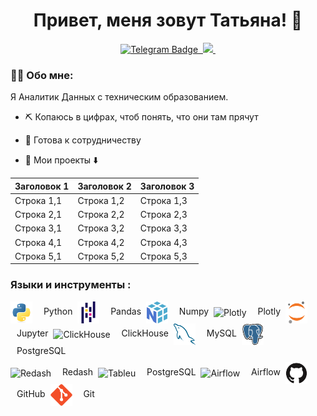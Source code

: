 <div align="center">
  <h1> Привет, меня зовут Татьяна! 👋</h1>
</div>

<div align="center">
<div id="badges" align="center">
  <a href="https://t.me/tanizm">
  <img src="https://img.shields.io/badge/Telegram-blue?logo=telegram&logoColor=white?logo=telegram&style=flat" alt="Telegram Badge"height="40"/>&nbsp;
  </a>
  <a href="https://vk.com/id55707197">
  <img src="https://img.shields.io/badge/VK-blue?logo=VK&logoColor=white?logo=telegram&style=flat"height="40"/>&nbsp;
  </a>
</div>
</div>
    
### :man_technologist: Обо мне:
Я Аналитик Данных  с техническим образованием.

- :pick: Копаюсь в цифрах, чтоб понять, что они там прячут

- :handshake: Готова к сотрудничеству

- :brain: Мои проекты ⬇️
  
| Заголовок 1 | Заголовок 2 | Заголовок 3 |
|------------|------------|------------|
| Строка 1,1 | Строка 1,2 | Строка 1,3 |
| Строка 2,1 | Строка 2,2 | Строка 2,3 |
| Строка 3,1 | Строка 3,2 | Строка 3,3 |
| Строка 4,1 | Строка 4,2 | Строка 4,3 |
| Строка 5,1 | Строка 5,2 | Строка 5,3 |

### Языки и инструменты :
<div>
<img src="https://github.com/devicons/devicon/blob/master/icons/python/python-original.svg" title="Python" alt="Python" width="35" height="35" valign="middle"/>&nbsp;
<span style="margin-left: 10px;">Python</span>&nbsp;
<img src="https://github.com/devicons/devicon/blob/master/icons/pandas/pandas-original.svg" title="Pandas" alt="Pandas" width="35" height="35" valign="middle"/>&nbsp;
<span style="margin-left: 10px;">Pandas</span>&nbsp;
<img src="https://github.com/devicons/devicon/blob/master/icons/numpy/numpy-original.svg" title="Numpy" alt="Numpy" width="35" height="35" valign="middle"/>&nbsp;
<span style="margin-left: 10px;">Numpy</span>&nbsp;
<img src="https://www.vectorlogo.zone/logos/plotly/plotly-icon.svg" title="Plotly" alt="Plotly" width="35" height="35" valign="middle"/>&nbsp;
<span style="margin-left: 10px;">Plotly</span>&nbsp;
<img src="https://github.com/devicons/devicon/blob/master/icons/jupyter/jupyter-original.svg" title="Jupyter" alt="Jupyter" width="35" height="35" valign="middle"/>&nbsp;
<span style="margin-left: 10px;">Jupyter</span>&nbsp;
<img src="https://cdn.worldvectorlogo.com/logos/clickhouse.svg" title="ClickHouse" alt="ClickHouse" width="35" height="35" valign="middle"/>&nbsp;
<span style="margin-left: 10px;">ClickHouse</span>&nbsp;
<img src="https://github.com/devicons/devicon/blob/master/icons/mysql/mysql-original.svg" title="MySQL" alt="MySQL" width="35" height="35" valign="middle"/>&nbsp;
<span style="margin-left: 10px;">MySQL</span>&nbsp;
<img src="https://github.com/devicons/devicon/blob/master/icons/postgresql/postgresql-original.svg" title="PostgreSQL" alt="PostgreSQL" width="35" height="35" valign="middle"/>&nbsp;
<span style="margin-left: 10px;">PostgreSQL</span>&nbsp;
</div>
<div style="height: 10px;"></div>
<div>
<img src="https://www.vectorlogo.zone/logos/redashio/redashio-icon.svg" title="Redash" alt="Redash" width="35" height="35" valign="middle"/>&nbsp;
<span style="margin-left: 10px;">Redash</span>&nbsp;
<img src="https://img.icons8.com/color/144/tableau-software.png" title="Tableu" alt="Tableu" width="35" height="35" valign="middle"/>&nbsp;
<span style="margin-left: 10px;">PostgreSQL</span>&nbsp;
<img src="https://icon.icepanel.io/Technology/svg/Apache-Airflow.svg" title="Airflow" alt="Airflow" width="35" height="35" valign="middle"/>&nbsp;
<span style="margin-left: 10px;">Airflow</span>&nbsp;
<img src="https://github.com/devicons/devicon/blob/master/icons/github/github-original.svg" title="GitHub" alt="GitHub" width="35" height="35" valign="middle"/>&nbsp;
<span style="margin-left: 10px;">GitHub</span>&nbsp;
<img src="https://github.com/devicons/devicon/blob/master/icons/git/git-original.svg" title="Git" alt="Git" width="35" height="35" valign="middle"/>&nbsp;
<span style="margin-left: 10px;">Git</span>&nbsp;
